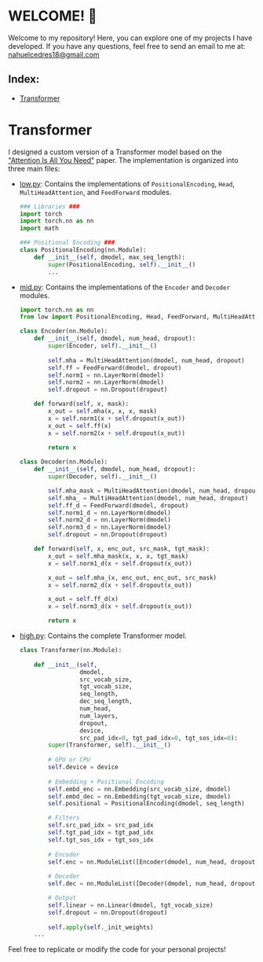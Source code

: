 WELCOME! 🤖
===========

Welcome to my repository! Here, you can explore one of my projects I have developed.
If you have any questions, feel free to send an email to me at: nahuelcedres18@gmail.com


Index:
------

* [Transformer](#transformer)


# Transformer

I designed a custom version of a Transformer model based on the ["Attention Is All You Need"](https://arxiv.org/abs/1706.03762) paper. The implementation is organized into three main files:

* [low.py](https://github.com/NahuelCedres/portfolio/blob/main/custom-transformer/low.py): Contains the implementations of `PositionalEncoding`, `Head`, `MultiHeadAttention`, and `FeedForward` modules.
    
    ```python
    ### Libraries ###
    import torch
    import torch.nn as nn
    import math

    ### Positional Encoding ###
    class PositionalEncoding(nn.Module):
        def __init__(self, dmodel, max_seq_length):
            super(PositionalEncoding, self).__init__()
            ...
    ```
    
* [mid.py](https://github.com/NahuelCedres/portfolio/blob/main/custom-transformer/mid.py): Contains the implementations of the `Encoder` and `Decoder` modules.
    
    ```python
    import torch.nn as nn
    from low import PositionalEncoding, Head, FeedForward, MultiHeadAttention

    class Encoder(nn.Module):
        def __init__(self, dmodel, num_head, dropout):
            super(Encoder, self).__init__()
            
            self.mha = MultiHeadAttention(dmodel, num_head, dropout)
            self.ff = FeedForward(dmodel, dropout)
            self.norm1 = nn.LayerNorm(dmodel)
            self.norm2 = nn.LayerNorm(dmodel)
            self.dropout = nn.Dropout(dropout)

        def forward(self, x, mask):       
            x_out = self.mha(x, x, x, mask)
            x = self.norm1(x + self.dropout(x_out))
            x_out = self.ff(x)
            x = self.norm2(x + self.dropout(x_out))
            
            return x

    class Decoder(nn.Module):
        def __init__(self, dmodel, num_head, dropout):
            super(Decoder, self).__init__()

            self.mha_mask = MultiHeadAttention(dmodel, num_head, dropout)
            self.mha_ = MultiHeadAttention(dmodel, num_head, dropout)
            self.ff_d = FeedForward(dmodel, dropout)
            self.norm1_d = nn.LayerNorm(dmodel)
            self.norm2_d = nn.LayerNorm(dmodel)
            self.norm3_d = nn.LayerNorm(dmodel)
            self.dropout = nn.Dropout(dropout)

        def forward(self, x, enc_out, src_mask, tgt_mask):
            x_out = self.mha_mask(x, x, x, tgt_mask)
            x = self.norm1_d(x + self.dropout(x_out))

            x_out = self.mha_(x, enc_out, enc_out, src_mask)
            x = self.norm2_d(x + self.dropout(x_out))

            x_out = self.ff_d(x)
            x = self.norm3_d(x + self.dropout(x_out))

            return x
    ```
    
* [high.py](https://github.com/NahuelCedres/portfolio/blob/main/custom-transformer/high.py): Contains the complete Transformer model.
    
    ```python
    class Transformer(nn.Module):
        
        def __init__(self, 
                     dmodel, 
                     src_vocab_size, 
                     tgt_vocab_size, 
                     seq_length, 
                     dec_seq_length, 
                     num_head,
                     num_layers, 
                     dropout, 
                     device,
                     src_pad_idx=0, tgt_pad_idx=0, tgt_sos_idx=0):
            super(Transformer, self).__init__()
            
            # GPU or CPU
            self.device = device
            
            # Embedding + Positional Encoding
            self.embd_enc = nn.Embedding(src_vocab_size, dmodel)
            self.embd_dec = nn.Embedding(tgt_vocab_size, dmodel)
            self.positional = PositionalEncoding(dmodel, seq_length)

            # Filters
            self.src_pad_idx = src_pad_idx
            self.tgt_pad_idx = tgt_pad_idx
            self.tgt_sos_idx = tgt_sos_idx
            
            # Encoder
            self.enc = nn.ModuleList([Encoder(dmodel, num_head, dropout) for _ in range(num_layers)]) 
            
            # Decoder
            self.dec = nn.ModuleList([Decoder(dmodel, num_head, dropout) for _ in range(num_layers)])

            # Output
            self.linear = nn.Linear(dmodel, tgt_vocab_size)
            self.dropout = nn.Dropout(dropout)
            
            self.apply(self._init_weights)
        ...
    ```
    
Feel free to replicate or modify the code for your personal projects!


